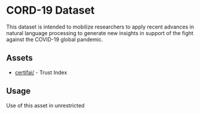 # CORD-19 Dataset

This dataset is intended to mobilize researchers to apply recent advances in natural language processing to generate new insights in support of the fight against the COVID-19 global pandemic.

## Assets
* [certifai/](certifai/) - Trust Index

## Usage
Use of this asset in unrestricted
